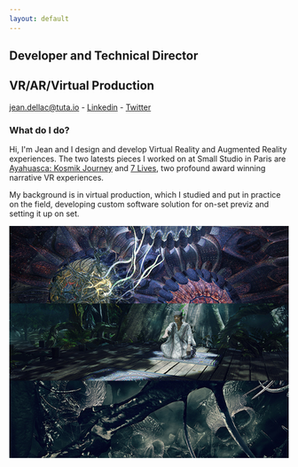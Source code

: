 ```yaml
---
layout: default
---
```


## Developer and Technical Director
## VR/AR/Virtual Production

[jean.dellac@tuta.io](mailto:jean.dellac@tuta.io) - [Linkedin](<https://www.linkedin.com/in/jean-dellac-67a8689/>) - [Twitter](<https://twitter.com/jeandellac>)

### What do I do?

Hi, I'm Jean and I design and develop Virtual Reality and Augmented Reality experiences.
The two latests pieces I worked on at Small Studio in Paris are [Ayahuasca: Kosmik Journey](<https://youtu.be/tCN_jAewgM4>) and [7 Lives](<https://youtu.be/ABLZynERzJM>), two profound award winning narrative VR experiences.

My background is in virtual production, which I studied and put in practice on the field, developing custom software solution for on-set previz and setting it up on set.

<img src="images/ayaPictures.jpg" alt="Kosmik Journey VR Experience">
